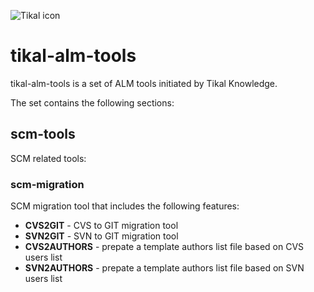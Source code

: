 ![Tikal icon](http://tikalk.com/sites/all/themes/sasson/tikal/logo.png)

# tikal-alm-tools

tikal-alm-tools is a set of ALM tools initiated by Tikal Knowledge.

The set contains the following sections:

## scm-tools

SCM related tools:

### scm-migration

SCM migration tool that includes the following features:

* **CVS2GIT** - CVS to GIT migration tool
* **SVN2GIT** - SVN to GIT migration tool
* **CVS2AUTHORS** - prepate a template authors list file based on CVS users list
* **SVN2AUTHORS** - prepate a template authors list file based on SVN users list

